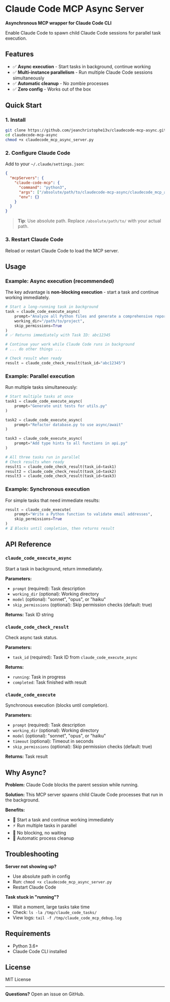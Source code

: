 # Claude Code MCP Async Server

**Asynchronous MCP wrapper for Claude Code CLI**

Enable Claude Code to spawn child Claude Code sessions for parallel task execution.

## Features

- ✅ **Async execution** - Start tasks in background, continue working
- ✅ **Multi-instance parallelism** - Run multiple Claude Code sessions simultaneously
- ✅ **Automatic cleanup** - No zombie processes
- ✅ **Zero config** - Works out of the box

## Quick Start

### 1. Install

```bash
git clone https://github.com/jeanchristophe13v/claudecode-mcp-async.git
cd claudecode-mcp-async
chmod +x claudecode_mcp_async_server.py
```

### 2. Configure Claude Code

Add to your `~/.claude/settings.json`:

```json
{
  "mcpServers": {
    "claude-code-mcp": {
      "command": "python3",
      "args": ["/absolute/path/to/claudecode-mcp-async/claudecode_mcp_async_server.py"],
      "env": {}
    }
  }
}
```

> **Tip**: Use absolute path. Replace `/absolute/path/to/` with your actual path.

### 3. Restart Claude Code

Reload or restart Claude Code to load the MCP server.

## Usage

### Example: Async execution (recommended)

The key advantage is **non-blocking execution** - start a task and continue working immediately.

```python
# Start a long-running task in background
task = claude_code_execute_async(
    prompt="Analyze all Python files and generate a comprehensive report",
    working_dir="/path/to/project",
    skip_permissions=True
)
# ✅ Returns immediately with Task ID: abc12345

# Continue your work while Claude Code runs in background
# ... do other things ...

# Check result when ready
result = claude_code_check_result(task_id="abc12345")
```

### Example: Parallel execution

Run multiple tasks simultaneously:

```python
# Start multiple tasks at once
task1 = claude_code_execute_async(
    prompt="Generate unit tests for utils.py"
)

task2 = claude_code_execute_async(
    prompt="Refactor database.py to use async/await"
)

task3 = claude_code_execute_async(
    prompt="Add type hints to all functions in api.py"
)

# All three tasks run in parallel
# Check results when ready
result1 = claude_code_check_result(task_id=task1)
result2 = claude_code_check_result(task_id=task2)
result3 = claude_code_check_result(task_id=task3)
```

### Example: Synchronous execution

For simple tasks that need immediate results:

```python
result = claude_code_execute(
    prompt="Write a Python function to validate email addresses",
    skip_permissions=True
)
# ⏳ Blocks until completion, then returns result
```

## API Reference

### `claude_code_execute_async`
Start a task in background, return immediately.

**Parameters:**
- `prompt` (required): Task description
- `working_dir` (optional): Working directory
- `model` (optional): "sonnet", "opus", or "haiku"
- `skip_permissions` (optional): Skip permission checks (default: true)

**Returns:** Task ID string

### `claude_code_check_result`
Check async task status.

**Parameters:**
- `task_id` (required): Task ID from `claude_code_execute_async`

**Returns:**
- `running`: Task in progress
- `completed`: Task finished with result

### `claude_code_execute`
Synchronous execution (blocks until completion).

**Parameters:**
- `prompt` (required): Task description
- `working_dir` (optional): Working directory
- `model` (optional): "sonnet", "opus", or "haiku"
- `timeout` (optional): Timeout in seconds
- `skip_permissions` (optional): Skip permission checks (default: true)

**Returns:** Task result

## Why Async?

**Problem:** Claude Code blocks the parent session while running.

**Solution:** This MCP server spawns child Claude Code processes that run in the background.

**Benefits:**
- 🚀 Start a task and continue working immediately
- ⚡ Run multiple tasks in parallel
- 🎯 No blocking, no waiting
- 🧹 Automatic process cleanup

## Troubleshooting

**Server not showing up?**
- Use absolute path in config
- Run: `chmod +x claudecode_mcp_async_server.py`
- Restart Claude Code

**Task stuck in "running"?**
- Wait a moment, large tasks take time
- Check: `ls -la /tmp/claude_code_tasks/`
- View logs: `tail -f /tmp/claude_code_mcp_debug.log`

## Requirements

- Python 3.6+
- Claude Code CLI installed

## License

MIT License

---

**Questions?** Open an issue on GitHub.

